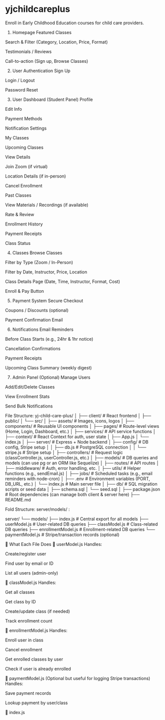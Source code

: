 # yjchildcareplus
Enroll in Early Childhood Education courses for child care providers.

1. Homepage
Featured Classes

Search & Filter (Category, Location, Price, Format)

Testimonials / Reviews

Call-to-action (Sign up, Browse Classes)

2. User Authentication
Sign Up

Login / Logout

Password Reset

3. User Dashboard (Student Panel)
Profile

Edit Info

Payment Methods

Notification Settings

My Classes

Upcoming Classes

View Details

Join Zoom (if virtual)

Location Details (if in-person)

Cancel Enrollment

Past Classes

View Materials / Recordings (if available)

Rate & Review

Enrollment History

Payment Receipts

Class Status

4. Classes
Browse Classes

Filter by Type (Zoom / In-Person)

Filter by Date, Instructor, Price, Location

Class Details Page (Date, Time, Instructor, Format, Cost)

Enroll & Pay Button

5. Payment System
Secure Checkout

Coupons / Discounts (optional)

Payment Confirmation Email

6. Notifications
Email Reminders

Before Class Starts (e.g., 24hr & 1hr notice)

Cancellation Confirmations

Payment Receipts

Upcoming Class Summary (weekly digest)

7. Admin Panel (Optional)
Manage Users

Add/Edit/Delete Classes

View Enrollment Stats

Send Bulk Notifications



File Structure: 
yj-child-care-plus/
│
├── client/                  # React frontend
│   ├── public/
│   └── src/
│       ├── assets/         # Images, icons, logos
│       ├── components/     # Reusable UI components
│       ├── pages/          # Route-level views (Home, Login, Dashboard, etc.)
│       ├── services/       # API service functions
│       ├── context/        # React Context for auth, user state
│       ├── App.js
│       └── index.js
│
├── server/                  # Express + Node backend
│   ├── config/              # DB config, Stripe setup
│   │   ├── db.js            # PostgreSQL connection
│   │   └── stripe.js        # Stripe setup
│   ├── controllers/         # Request logic (classController.js, userController.js, etc.)
│   ├── models/              # DB queries and models (can use pg or an ORM like Sequelize)
│   ├── routes/              # API routes
│   ├── middleware/          # Auth, error handling, etc.
│   ├── utils/               # Helper functions (e.g., sendEmail.js)
│   ├── jobs/                # Scheduled tasks (e.g., email reminders with node-cron)
│   ├── .env                 # Environment variables (PORT, DB_URL, etc.)
│   └── index.js             # Main server file
│
├── db/                      # SQL migration scripts or seed data
│   ├── schema.sql
│   └── seed.sql
│
├── package.json             # Root dependencies (can manage both client & server here)
├── README.md


Fold Structure: server/models/ :

server/
└── models/
    ├── index.js               # Central export for all models
    ├── userModel.js           # User-related DB queries
    ├── classModel.js          # Class-related DB queries
    ├── enrollmentModel.js     # Enrollment-related DB queries
    └── paymentModel.js        # Stripe/transaction records (optional)

🧠 What Each File Does
🔹 userModel.js
Handles:

Create/register user

Find user by email or ID

List all users (admin-only)

🔹 classModel.js
Handles:

Get all classes

Get class by ID

Create/update class (if needed)

Track enrollment count

🔹 enrollmentModel.js
Handles:

Enroll user in class

Cancel enrollment

Get enrolled classes by user

Check if user is already enrolled

🔹 paymentModel.js (Optional but useful for logging Stripe transactions)
Handles:

Save payment records

Lookup payment by user/class

🔹 index.js
